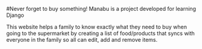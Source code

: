 #Never forget to buy something!
Manabu is a project developed for learning Django 

This website helps a family to know exactly what they need to buy when going to the supermarket by creating a list of food/products that syncs with everyone in the family so all can edit, add and remove items.